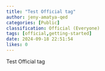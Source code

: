 ```yaml
---
title: "Test Official tag"
author: jeny-amatya-qed
categories: [Public]
classification: Official (Everyone)
tags: [official,getting-started]
date: 2024-09-18 22:51:54 
likes: 0
---
```


Test Official tag